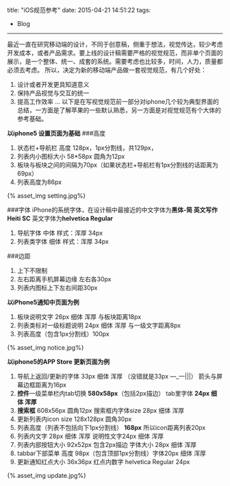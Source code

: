title: "iOS规范参考"
date: 2015-04-21 14:51:22
tags:
- Blog

---
最近一直在研究移动端的设计，不同于创意稿，侧重于想法，视觉传达，较少考虑开发成本，或者产品需求。要上线的设计稿需要严格的视觉规范，而非单个页面的展示，是一个整体、统一、成套的系统。需要考虑也比较多，时间，人力，质量都必须去考虑。
所以，决定为新的移动端产品做一套视觉规范，有几个好处：

1. 设计或者开发更具知道意义
2. 保持产品视觉与交互的统一
3. 提高工作效率
...
以下是在写视觉规范前一部分对iphone几个较为典型界面的总结，一方面是了解苹果的一些默认熟悉，另一方面是对视觉规范有个大体的参考基础。

**以iphone5 设置页面为基础**
###高度                                              
1. 状态栏+导航栏 高度 128px，1px分割线，共129px，
2. 列表内小图标大小 58*58px  圆角为12px
3. 板块与板块之间的间隔为70px（如果状态栏+导航栏有1px分割线的话距离为69px）
4. 列表高度为86px

{% asset_img setting.jpg%}

###字体
iPhone的系统字体，在设计稿中最接近的中文字体为**黑体-简 英文写作Heiti SC** 英文字体为**helvetica Regular**

1. 导航字体 中体 样式：浑厚 34px
2. 列表类字体 细体 样式：浑厚  34px  

###边距
1. 上下不限制
2. 左右距离手机屏幕边缘 左右各30px
3. 列表内图标上下左右间距30px

**以iPhone5通知中页面为例**

1. 板块说明文字 26px 细体 浑厚  与板块距离18px
2. 列表类标对一级标题说明 24px 细体 浑厚 与一级文字距离8px
3. 列表高度（包含1px分割线）100px

{% asset_img notice.jpg%}

**以iphone5的APP Store 更新页面为例**

1. 导航上返回/更新的字体  33px 细体 浑厚 （没错就是33px  —_—|||）  箭头与屏幕边框距离为16px
2. **控件**一级菜单栏内tab切换 **580x58px**（包括2px描边） tab里字体  **24px 细体 浑厚**
3. **搜索框** 608x56px 圆角12px 搜索框内字体size 28px 细体 浑厚
4. 更新列表内icon size 128x128px 圆角30px
5. 列表高度（列表不包括向下1px分割线） **168px**  所以icon距离列表20px 
6. 列表内文字 28px 细体 浑厚 说明性文字24px 细体 浑厚
7. 列表内部按钮大小 92x52px 包含2px描边 字体大小 28px 细体 浑厚
8. tabbar下部菜单 高度 98px（包含顶部1px分割线）字体20px 细体 浑厚
9. 更新通知红点大小 36x36px 红点内数字 helvetica Regular  24px

{% asset_img update.jpg%}
